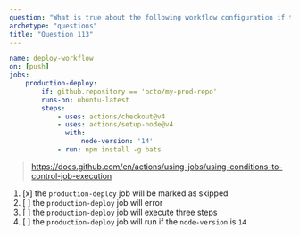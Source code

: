 ```yaml
---
question: "What is true about the following workflow configuration if triggered against the `octo/my-dev-repo` repository?"
archetype: "questions"
title: "Question 113"
---
```


```yaml
name: deploy-workflow
on: [push]
jobs:
    production-deploy:
        if: github.repository == 'octo/my-prod-repo'
        runs-on: ubuntu-latest
        steps:
            - uses: actions/checkout@v4
            - uses: actions/setup-node@v4
              with:
                  node-version: '14'
            - run: npm install -g bats
```
> https://docs.github.com/en/actions/using-jobs/using-conditions-to-control-job-execution
1. [x] the `production-deploy` job will be marked as skipped
1. [ ] the `production-deploy` job will error
1. [ ] the `production-deploy` job will execute three steps
1. [ ] the `production-deploy` job will run if the `node-version` is `14`
